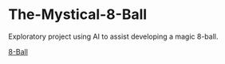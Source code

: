 # The-Mystical-8-Ball
Exploratory project using AI to assist developing a magic 8-ball.

[8-Ball](https://cse110-sp23-group13.github.io/The-Mystical-8-Ball/)
